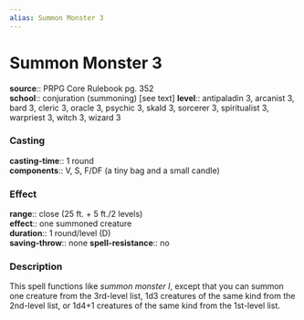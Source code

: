 ```yaml
---
alias: Summon Monster 3
---
```


# Summon Monster 3 

**source**:: PRPG Core Rulebook pg. 352  
**school**:: conjuration (summoning) \[see text\]
**level**:: antipaladin 3, arcanist 3, bard 3, cleric 3, oracle 3, psychic 3, skald 3, sorcerer 3, spiritualist 3, warpriest 3, witch 3, wizard 3

### Casting 

**casting-time**:: 1 round  
**components**:: V, S, F/DF (a tiny bag and a small candle)

### Effect 

**range**:: close (25 ft. + 5 ft./2 levels)  
**effect**:: one summoned creature  
**duration**:: 1 round/level (D)  
**saving-throw**:: none
**spell-resistance**:: no

### Description 

This spell functions like *summon monster I*, except that you can summon one creature from the 3rd-level list, 1d3 creatures of the same kind from the 2nd-level list, or 1d4+1 creatures of the same kind from the 1st-level list.

